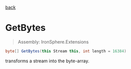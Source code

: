 ﻿

[back](/IronSphere.Extensions/types/StreamExtension)

# GetBytes

> Assembly: IronSphere.Extensions

```csharp
byte[] GetBytes(this Stream this, int length = 16384)
```

transforms a stream into the byte-array.

 